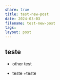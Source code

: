 ```yaml
---
share: true
title: test-new-post
date: 2024-03-03
filename: test-new-post
tags: 
layout: post
---
```


## teste

- other test

* teste
+teste